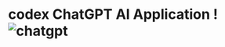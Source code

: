 # codex  ChatGPT AI Application ! ![chatgpt](https://user-images.githubusercontent.com/69758727/213105082-829e9c0e-fcea-4be5-b440-7a72d86f5485.png)

